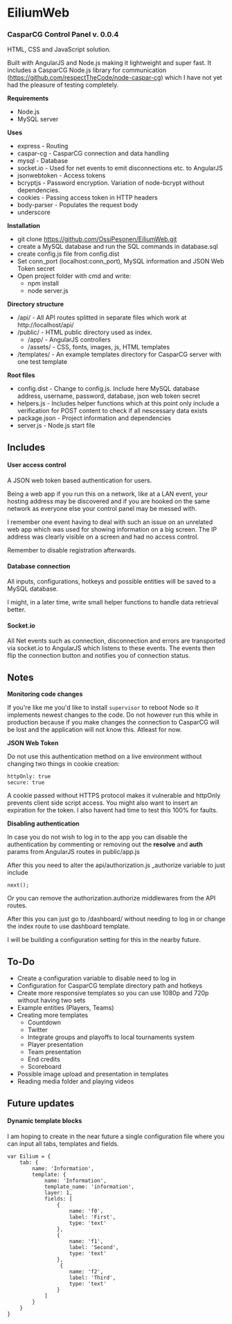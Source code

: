 # EiliumWeb
### CasparCG Control Panel v. 0.0.4

HTML, CSS and JavaScript solution.

Built with AngularJS and Node.js making it lightweight and super fast. It includes a CasparCG Node.js library for communication (https://github.com/respectTheCode/node-caspar-cg) which I have not yet had the pleasure of testing completely.

**Requirements**

- Node.js
- MySQL server

**Uses**

- express - Routing
- caspar-cg - CasparCG connection and data handling
- mysql - Database
- socket.io - Used for net events to emit disconnections etc. to AngularJS
- jsonwebtoken - Access tokens
- bcryptjs - Password encryption. Variation of node-bcrypt without dependencies.
- cookies - Passing access token in HTTP headers
- body-parser - Populates the request body
- underscore

**Installation**

- git clone https://github.com/OssiPesonen/EiliumWeb.git
- create a MySQL database and run the SQL commands in database.sql
- create config.js file from config.dist
- Set conn_port (localhost:conn_port), MySQL information and JSON Web Token secret
- Open project folder with cmd and write:
    - npm install
    - node server.js

**Directory structure**

- /api/ - All API routes splitted in separate files which work at http://localhost/api/
- /public/ - HTML public directory used as index.
    - /app/ - AngularJS controllers
    - /assets/ - CSS, fonts, images, js, HTML templates
- /templates/ - An example templates directory for CasparCG server with one test template

**Root files**

- config.dist - Change to config.js. Include here MySQL database address, username, password, database, json web token secret
- helpers.js - Includes helper functions which at this point only include a verification for POST content to check if all nescessary data exists
- package.json - Project information and dependencies
- server.js - Node.js start file

## Includes

#### User access control

A JSON web token based authentication for users.

Being a web app if you run this on a network, like at a LAN event, your hosting address may be discovered and if you are hooked on the same network as everyone else your control panel may be messed with.

I remember one event having to deal with such an issue on an unrelated web app which was used for showing information on a big screen. The IP address was clearly visible on a screen and had no access control.

Remember to disable registration afterwards.

#### Database connection

All inputs, configurations, hotkeys and possible entities will be saved to a MySQL database.

I might, in a later time, write small helper functions to handle data retrieval better.

#### Socket.io

All Net events such as connection, disconnection and errors are transported via socket.io to AngularJS which listens to these events. The events then flip the connection button and notifies you of connection status.

## Notes

**Monitoring code changes**

If you're like me you'd like to install `supervisor` to reboot Node so it implements newest changes to the code. Do not however run this while in production because if you make changes the connection to CasparCG will be lost and the application will not know this. Atleast for now.

**JSON Web Token**

Do not use this authentication method on a live environment without changing two things in cookie creation:

    httpOnly: true
    secure: true

A cookie passed without HTTPS protocol makes it vulnerable and httpOnly prevents client side script access. You might also want to insert an expiration for the token. I also havent had time to test this 100% for faults.


**Disabling authentication**

In case you  do not wish to log in to the app you can disable the authentication by commenting or removing out
the **resolve** and **auth** params from AngularJS routes in public/app.js

After this you need to alter the api/authorization.js _authorize variable to just include

    next();

Or you can remove the authorization.authorize middlewares from the API routes.

After this you can just go to /dashboard/ without needing to log in or change the index route to use dashboard template.

I will be building a configuration setting for this in the nearby future.


## To-Do

- Create a configuration variable to disable need to log in
- Configuration for CasparCG template directory path and hotkeys
- Create more responsive templates so you can use 1080p and 720p without having two sets
- Example entities (Players, Teams)
- Creating more templates
  - Countdown
  - Twitter
  - Integrate groups and playoffs to local tournaments system
  - Player presentation
  - Team presentation
  - End credits
  - Scoreboard
- Possible image upload and presentation in templates
- Reading media folder and playing videos

## Future updates

#### Dynamic template blocks

I am hoping to create in the near future a single configuration file where you can input all tabs, templates and fields.

    var Eilium = {
        tab: {
            name: 'Information',
            template: {
                name: 'Information',
                template_name: 'information',
                layer: 1,
                fields: [
                    {
                        name: 'f0',
                        label: 'First',
                        type: 'text'
                    },
                    {
                        name: 'f1',
                        label: 'Second',
                        type: 'text'
                    },
                     {
                        name: 'f2',
                        label: 'Third',
                        type: 'text'
                    }
                ]
            }
        }
    }